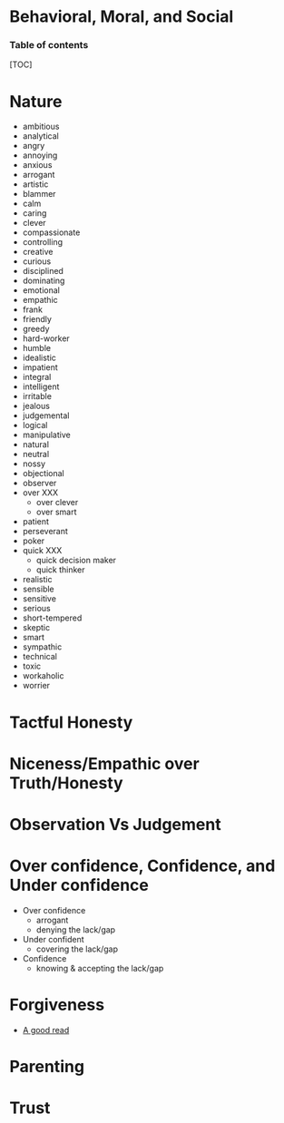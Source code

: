 #  Behavioral, Moral, and Social 

<h3> Table of contents </h3>

[TOC]

# Nature

- ambitious
- analytical
- angry
- annoying
- anxious
- arrogant
- artistic
- blammer
- calm
- caring
- clever
- compassionate
- controlling
- creative
- curious
- disciplined
- dominating
- emotional
- empathic
- frank
- friendly
- greedy
- hard-worker
- humble
- idealistic
- impatient
- integral
- intelligent
- irritable
- jealous
- judgemental
- logical
- manipulative
- natural
- neutral
- nossy
- objectional
- observer
- over XXX
    - over clever
    - over smart
- patient
- perseverant
- poker
- quick XXX
    - quick decision maker
    - quick thinker
- realistic
- sensible
- sensitive
- serious
- short-tempered
- skeptic
- smart
- sympathic
- technical
- toxic
- workaholic
- worrier

# Tactful Honesty

# Niceness/Empathic over Truth/Honesty

# Observation Vs Judgement

# Over confidence, Confidence, and Under confidence
- Over confidence
    - arrogant
    - denying the lack/gap
- Under confident
    - covering the lack/gap
- Confidence
    - knowing & accepting the lack/gap

# Forgiveness
- [A good read](https://getpocket.com/explore/item/how-to-forgive-someone-who-hurt-you-even-when-it-feels-impossible?utm_source=pocket-newtab-intl-en)

# Parenting

# Trust
